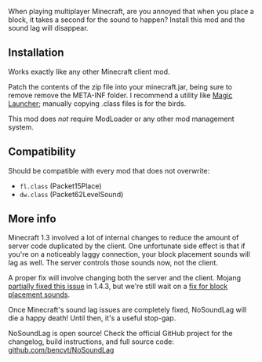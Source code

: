 When playing multiplayer Minecraft, are you annoyed that when you place a block,
it takes a second for the sound to happen? Install this mod and the sound lag
will disappear.

## Installation

Works exactly like any other Minecraft client mod.

Patch the contents of the zip file into your minecraft.jar, being sure to remove
remove the META-INF folder. I recommend a utility like
[Magic Launcher](http://www.minecraftforum.net/topic/939149-magiclauncher/);
manually copying .class files is for the birds.

This mod does *not* require ModLoader or any other mod management system.

## Compatibility

Should be compatible with every mod that does not overwrite:

- `fl.class` (Packet15Place)
- `dw.class` (Packet62LevelSound)

## More info

Minecraft 1.3 involved a lot of internal changes to reduce the amount of server
code duplicated by the client. One unfortunate side effect is that if you're on
a noticeably laggy connection, your block placement sounds will lag as well. The
server controls those sounds now, not the client.

A proper fix will involve changing both the server and the client. Mojang
[partially fixed this issue](https://mojang.atlassian.net/browse/MC-30) in
1.4.3, but we're still wait on a
[fix for block placement sounds](https://mojang.atlassian.net/browse/MC-3250).

Once Minecraft's sound lag issues are completely fixed, NoSoundLag will die a
happy death! Until then, it's a useful stop-gap.

NoSoundLag is open source! Check the official GitHub project for the changelog,
build instructions, and full source code:
[github.com/bencvt/NoSoundLag](https://github.com/bencvt/NoSoundLag)

